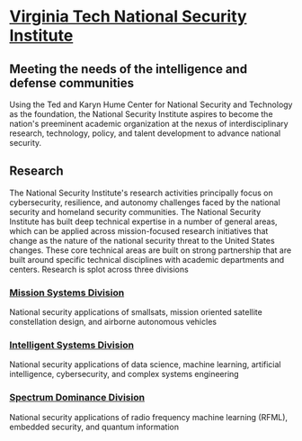 # [Virginia Tech National Security Institute](https://nationalsecurity.vt.edu/)

## Meeting the needs of the intelligence and defense communities

Using the Ted and Karyn Hume Center for National Security and Technology as the foundation, the National Security Institute aspires to become the nation's preeminent academic organization at the nexus of interdisciplinary research, technology, policy, and talent development to advance national security.

## Research

The National Security Institute's research activities principally focus on cybersecurity, resilience, and autonomy challenges faced by the national security and homeland security communities. The National Security Institute has built deep technical expertise in a number of general areas, which can be applied across mission-focused research initiatives that change as the nature of the national security threat to the United States changes. These core technical areas are built on strong partnership that are built around specific technical disciplines with academic departments and centers. Research is splot across three divisions

### [Mission Systems Division](https://nationalsecurity.vt.edu/research/mission-systems-division.html)

National security applications of smallsats, mission oriented satellite constellation design, and airborne autonomous vehicles

### [Intelligent Systems Division](https://nationalsecurity.vt.edu/research/isd.html)

National security applications of data science, machine learning, artificial intelligence, cybersecurity, and complex systems engineering

### [Spectrum Dominance Division](https://nationalsecurity.vt.edu/research/sdd.html)

National security applications of radio frequency machine learning (RFML), embedded security, and quantum information
